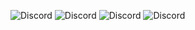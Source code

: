 ![Discord](https://img.shields.io/github/issues/MichaelKirsch/Operation_Underwhelm)
![Discord](https://img.shields.io/github/forks/MichaelKirsch/Operation_Underwhelm)
![Discord](https://img.shields.io/github/stars/MichaelKirsch/Operation_Underwhelm)
![Discord](https://img.shields.io/github/license/MichaelKirsch/Operation_Underwhelm)
